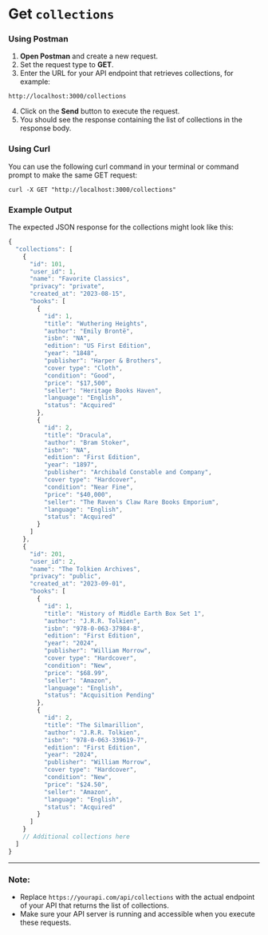 # Get `collections`

### Using Postman

1. **Open Postman** and create a new request.
2. Set the request type to **GET**.
3. Enter the URL for your API endpoint that retrieves collections, for example:
```shell
http://localhost:3000/collections
```
4. Click on the **Send** button to execute the request.
5. You should see the response containing the list of collections in the response body.

### Using Curl

You can use the following curl command in your terminal or command prompt to make the same GET request:
```shell
curl -X GET "http://localhost:3000/collections"
```
### Example Output

The expected JSON response for the collections might look like this:
```js
{
  "collections": [
    {
      "id": 101,
      "user_id": 1,
      "name": "Favorite Classics",
      "privacy": "private",
      "created_at": "2023-08-15",
      "books": [
        {
          "id": 1,
          "title": "Wuthering Heights",
          "author": "Emily Brontë",
          "isbn": "NA",
          "edition": "US First Edition",
          "year": "1848",
          "publisher": "Harper & Brothers",
          "cover type": "Cloth",
          "condition": "Good",
          "price": "$17,500",
          "seller": "Heritage Books Haven",
          "language": "English",
          "status": "Acquired"
        },
        {
          "id": 2,
          "title": "Dracula",
          "author": "Bram Stoker",
          "isbn": "NA",
          "edition": "First Edition",
          "year": "1897",
          "publisher": "Archibald Constable and Company",
          "cover type": "Hardcover",
          "condition": "Near Fine",
          "price": "$40,000",
          "seller": "The Raven's Claw Rare Books Emporium",
          "language": "English",
          "status": "Acquired"
        }
      ]
    },
    {
      "id": 201,
      "user_id": 2,
      "name": "The Tolkien Archives",
      "privacy": "public",
      "created_at": "2023-09-01",
      "books": [
        {
          "id": 1,
          "title": "History of Middle Earth Box Set 1",
          "author": "J.R.R. Tolkien",
          "isbn": "978-0-063-37984-8",
          "edition": "First Edition",
          "year": "2024",
          "publisher": "William Morrow",
          "cover type": "Hardcover",
          "condition": "New",
          "price": "$68.99",
          "seller": "Amazon",
          "language": "English",
          "status": "Acquisition Pending"
        },
        {
          "id": 2,
          "title": "The Silmarillion",
          "author": "J.R.R. Tolkien",
          "isbn": "978-0-063-339619-7",
          "edition": "First Edition",
          "year": "2024",
          "publisher": "William Morrow",
          "cover type": "Hardcover",
          "condition": "New",
          "price": "$24.50",
          "seller": "Amazon",
          "language": "English",
          "status": "Acquired"
        }
      ]
    }
    // Additional collections here
  ]
}
```

---

### Note:
- Replace `https://yourapi.com/api/collections` with the actual endpoint of your API that returns the list of collections.
- Make sure your API server is running and accessible when you execute these requests.
